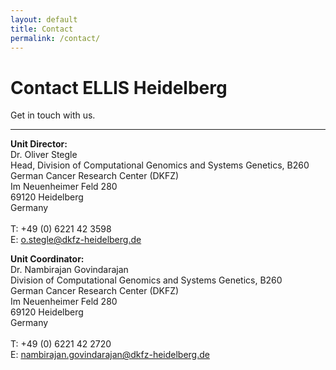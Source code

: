 ```yaml
---
layout: default
title: Contact
permalink: /contact/
---
```


**Contact** ELLIS Heidelberg
============================

Get in touch with us.

<hr>

<div class="row">
    <div class="col-md-6">
        <p><strong>Unit Director:</strong><br>Dr. Oliver Stegle<br>Head, Division of Computational Genomics and Systems Genetics, B260<br>German Cancer Research Center (DKFZ)<br>Im Neuenheimer Feld 280<br>69120 Heidelberg<br>Germany<br><br>T: +49 (0) 6221 42 3598<br>E: <a href="mailto:o.stegle@dkfz-heidelberg.de">o.stegle@dkfz-heidelberg.de</a></p>
    </div>
    <div class="col-md-6">
        <p><strong>Unit Coordinator:</strong><br>Dr. Nambirajan Govindarajan<br>Division of Computational Genomics and Systems Genetics, B260<br>German Cancer Research Center (DKFZ)<br>Im Neuenheimer Feld 280<br>69120 Heidelberg<br>Germany<br><br>T: +49 (0) 6221 42 2720<br>E: <a href="mailto:nambirajan.govindarajan@dkfz-heidelberg.de">nambirajan.govindarajan@dkfz-heidelberg.de</a></p>
    </div>
</div>
